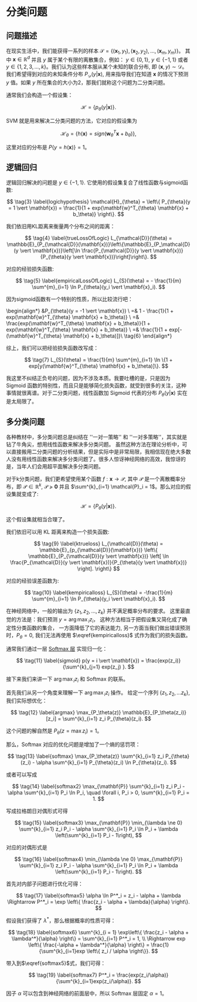 # 分类问题

## 问题描述

在现实生活中，我们能获得一系列的样本 $\mathcal{S} = \left\{ (\mathbf{x}_1, y_1), (\mathbf{x}_2, y_2), \ldots, (\mathbf{x}_m, y_m) \right\}$。 其中 $\mathbf{x} \in \mathbb{R}^d$ 并且 $y$ 属于某个有限的离散集合，例如： $y \in \{0, 1\}$, $y \in \{-1, 1\}$ 或者 $y \in \{1, 2, 3, \ldots, k\}$。我们认为这些样本服从某个未知的联合分布, 即 $(\mathbf{x}, y) \sim \mathcal{D}$。我们希望得到对应的未知条件分布 $P_{\mathcal{D}} (y \vert \mathbf{x})$, 用来指导我们在知道 $\mathbf{x}$ 的情况下预测 $y$ 值。如果 $y$ 所在集合的大小为2，那我们就称这个问题为二分类问题。

通常我们会构造一个假设集：

$$
    \tag{1} \label{hypothesis1}
    \mathcal{H} = \left\{ p_{\theta}(y \vert \mathbf{x}) \right\}.
$$

SVM 就是用来解决二分类问题的方法，它对应的假设集为

$$
    \tag{2} \label{svmhypothesis}
    \mathcal{H}_{\theta} = \left\{ h(\mathbf{x}) = sign(\mathbf{w}^T_{\theta} \mathbf{x} + b_{\theta}) \right\},
$$

这里对应的分布是 $P\{y = h(\mathbf{x}) \} = 1$。

## 逻辑回归
逻辑回归解决的问题是 $y \in \{-1, 1\}$.
它使用的假设集复合了线性函数与sigmoid函数:

$$
    \tag{3} \label{logichypothesis}
    \mathcal{H}_{\theta} = \left\{ P_{\theta}(y = 1 \vert \mathbf{x}) = \frac{1}{1 + exp(\mathbf{w}^T_{\theta} \mathbf{x} + b_\theta)} \right\}.
$$

我们依旧用KL距离来衡量两个分布之间的距离：

$$
    \tag{4} \label{trueLossOfLogic}
    L_{\mathcal{D}}(\theta) = \mathbb{E}_{P_{\mathcal{D}}(\mathbf{x})}\left\{\mathbb{E}_{P_\mathcal{D}(y \vert \mathbf{x})}\left[\ln \frac{P_{\mathcal{D}}(y \vert \mathbf{x})}{P_{\theta}(y \vert \mathbf{x})}\right]\right\}.
$$

对应的经验损失函数:

$$
    \tag{5} \label{empiricalLossOfLogic}
    L_{S}(\theta) = - \frac{1}{m} \sum^{m}_{i=1} \ln P_{\theta}(y_i \vert \mathbf{x}_i).
$$

因为sigmoid函数有一个特别的性质，所以比较流行吧：

\begin{align*}
    &P_{\theta}(y = -1 \vert \mathbf{x}) \\
    =& 1 - \frac{1}{1 + exp(\mathbf{w}^T_{\theta} \mathbf{x} + b_\theta)} \\
    =& \frac{exp(\mathbf{w}^T_{\theta} \mathbf{x} + b_\theta)}{1 + exp(\mathbf{w}^T_{\theta} \mathbf{x} + b_\theta)} \\
    =& \frac{1}{1 + exp[-(\mathbf{w}^T_{\theta} \mathbf{x} + b_\theta)]}\\
    \tag{6}
\end{align*}

综上，我们可以把经验损失函数改写成：

$$
    \tag{7} 
    L_{S}(\theta) = \frac{1}{m} \sum^{m}_{i=1} \ln \{1 + exp[y(\mathbf{w}^T_{\theta} \mathbf{x} + b_\theta)]\}.
$$

我这里不纠结正负号的问题，因为不涉及本质。我要吐槽的是，只是因为 Sigmoid 函数的特别性，而且只是能够简化损失函数，就受到很多的关注，这种事情就很离谱。对于二分类问题，线性函数加 Sigmoid 代表的分布 $P_\theta(y \vert \mathbf{x})$ 实在是太局限了。

## 多分类问题

各种教材中，多分类问题总是纠结在 ''一对一策略'' 和 ''一对多策略''，其实就是钻了牛角尖，想用线性函数来解决多分类问题。
虽然这种方法在理论分析中，可以直接搬用二分类问题的分析结果，但是实际中是非常局限，我相信现在绝大多数人没有用线性函数来解决多分类问题了。很多人惊讶神经网络的高效，我惊讶的是，当年人们会用超平面解决多分类问题。

对于k分类问题，我们更希望使用某个函数 $f: \mathbf{x} \rightarrow \pmb{\mathcal{P}}$, 其中 $\pmb{\mathcal{P}}$ 是一个离散概率分布，即 $\pmb{\mathcal{P}} \in \mathbb{R}^{k}$, $\pmb{\mathcal{P}} \succeq \pmb{0}$ 并且 $\sum^{k}_{i=1} \mathcal{P}_i = 1$。那么对应的假设集就变成了:

$$
    \tag{8} \label{khypothesis}
    \mathcal{H} = \left\{ P_{\theta}(y \vert \mathbf{x}) \right\}.
$$

这个假设集就相当合理了。

我们依旧可以用 KL 距离来构造一个损失函数:

$$
    \tag{9} \label{ktrueloss}
    L_{\mathcal{D}}(\theta) = \mathbb{E}_{p_{\mathcal{D}}(\mathbf{x})}
    \left\{  
        \mathbb{E}_{P_{\mathcal{D}}(y \vert \mathbf{x})}
        \left[ \ln \frac{P_{\mathcal{D}}(y \vert \mathbf{x})}{P_{\theta}(y \vert \mathbf{x})} \right].
    \right\}
$$

对应的经验误差函数为:

$$
    \tag{10} \label{kempiricalloss}
    L_{S}(\theta) = -\frac{1}{m} \sum^{m}_{i=1} \ln P_{\theta}(y_i \vert \mathbf{x}_i).
$$

在神经网络中，一般的输出为 $\{z_1, z_2, \ldots, z_k\}$ 并不满足概率分布的要求。
这里最直觉的方法是：我们预测 $y = {\arg\max}_i z_i$，
这种方法相当于把假设集又简化成了确定性分类函数的集合，
一方面降低了它的表达能力, 
另一方面当我们做出错误预测时，$P_{\theta} = 0$, 我们无法再使用 $\eqref{kempiricalloss}$ 式作为我们的损失函数。

通常我们通过一层 [Softmax 层](https://pytorch.org/docs/master/generated/torch.nn.Softmax.html?highlight=softmax#torch.nn.Softmax) 实现归一化：

$$
    \tag{11} \label{sigmoid}
    p(y = i \vert \mathbf{x}) = \frac{exp(z_i)}{\sum^{k}_{j=1} exp(z_j) }.
$$

接下来我们来讲一下 ${\arg\max}_i z_i$ 和 Softmax 的联系。

首先我们从另一个角度来理解一下 ${\arg\max}_i z_i$ 操作。 给定一个序列 $\{z_1, z_2, \ldots z_k\}$, 我们实际想优化：

$$
    \tag{12} \label{argmax}
    \max_{P_\theta(z)} \mathbb{E}_{P_\theta(z_i)}[z_i] = \sum^{k}_{i=1} z_i P_{\theta}(z_i).
$$

这个问题的解自然是 $P_{\theta}(z = \max z_i) = 1$。

那么，Softmax 对应的优化问题是增加了一个熵的惩罚项：

$$
    \tag{13} \label{softmax}
    \max_{P_\theta(z)} \sum^{k}_{i=1} z_i P_{\theta}(z_i) - \alpha \sum^{k}_{i=1} P_{\theta}(z_i) \ln P_{\theta}(z_i).
$$

或者可以写成

$$
    \tag{14} \label{softmax2}
    \max_{\mathbf{P}} \sum^{k}_{i=1} z_i P_i - \alpha \sum^{k}_{i=1} P_i \ln P_i,
    \quad \forall i, P_i > 0, \sum^{k}_{i=1} P_i = 1.
$$

写成拉格朗日对偶形式可得

$$
    \tag{15} \label{softmax3}
    \max_{\mathbf{P}} \min_{\lambda \ne 0} \sum^{k}_{i=1} z_i P_i - \alpha \sum^{k}_{i=1} P_i \ln P_i + \lambda \left(\sum^{k}_{i=1} P_i - 1\right),
$$

对应的对偶形式是

$$
    \tag{16} \label{softmax4}
    \min_{\lambda \ne 0} \max_{\mathbf{P}} \sum^{k}_{i=1} z_i P_i - \alpha \sum^{k}_{i=1} P_i \ln P_i + \lambda \left(\sum^{k}_{i=1} P_i - 1\right).
$$

首先对内部子问题进行优化可得：

$$
    \tag{17} \label{softmax5}
    \alpha \ln P^*_i = z_i - \alpha + \lambda
    \Rightarrow P^*_i = \exp \left\{ \frac{z_i - \alpha + \lambda}{\alpha} \right\}.
$$

假设我们获得了 $\lambda^*$，那么根据概率的性质可得：


$$
    \tag{18} \label{softmax6}
    \sum^{k}_{i = 1} \exp\left\{ \frac{z_i - \alpha + \lambda^*}{\alpha} \right\} = \sum^{k}_{i=1} P^*_i = 1, \\
    \Rightarrow exp \left\{ \frac{-\alpha + \lambda^*}{\alpha} \right\} = \frac{1}{\sum^{k}_{i=1}exp \left\{ z_i / \alpha \right\}}.
$$

带入到$\eqref{softmax5}$式，我们可得：

$$
    \tag{19} \label{softmax7}
    P^*_i = \frac{exp(z_i/\alpha)}{\sum^{k}_{i=1}exp(z_i/\alpha)}.
$$

因子 $\alpha$ 可以包含到神经网络的前面层中，所以 Softmax 层固定 $\alpha=1$。
